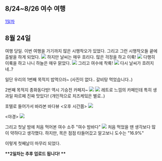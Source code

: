 ﻿## 8/24~8/26 여수 여행

<a href="#8월 24일" style="color:blue">1일차</a></li>

## 8월 24일
여행 당일. 이번 여행을 가기까지 많은 시행착오가 있었다.
그리고 그런 시행착오들 끝에 출발을 하게 되었다.
<img src="./assets/img/posts/yeosu/1.jpg">
하지만 날씨는 매우 흐리다.
많은 걱정을 하고 이륙!
<img src="./assets/img/posts/yeosu/2.jpg">
다행히 이륙을 하고 나니 하늘은 매우 맑았다.
<img src="./assets/img/posts/yeosu/3.jpg">
그리고 여수에 착륙!
<img src="./assets/img/posts/yeosu/4.jpg">
다시 날씨가 흐려지네..?

일단 우리의 1번째 목적지
밥먹으러~ (사진이 없다.. 갈비탕 먹었습니다..)

2번째 목적지 종화동다방!
역시 기승전 카페지~
<img src="./assets/img/posts/yeosu/5.jpg">
<img src="./assets/img/posts/yeosu/6.jpg">
레트로 느낌의 카페인데 특히 생과일 파르페 진짜 맛있다!
(개인적으로 치즈케잌은 별로..)

호텔로 들어가서 바라본 바다뷰
<오후 시간쯤>
<img src="./assets/img/posts/yeosu/7.jpg">

<야경>
<img src="./assets/img/posts/yeosu/8.jpg">

그리고 첫날 밤에 처음 먹어본 여수 소주 "여수 밤바다"
<img src="./assets/img/posts/yeosu/9.jpg">
처음 먹었을 땐 생각보다 많이 약하다고 생각했다.
하지만, 목은 점점 타들어갔고 알고보니 도수는 "16.9%"

이렇게 첫째날이 마무리 되었다.

**\*\*2일차는 추후 업로드 됩니다! \*\*** 
